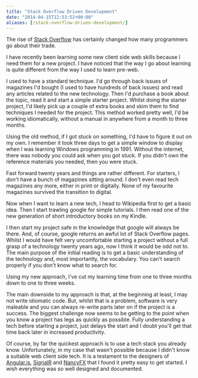 ```yaml
---
title: "Stack Overflow Driven Development"
date: "2014-04-15T12:53:52+00:00"
aliases: [/stack-overflow-driven-development/]
---
```


The rise of [Stack Overflow](http://stackoverflow.com/) has certainly changed how many programmers go about their trade.

I have recently been learning some new client side web skills because I need them for a new project. I have noticed that the way I go about learning is quite different from the way I used to learn pre-web.

I used to have a standard technique. I'd go through back issues of magazines I'd bought (I used to have hundreds of back issues) and read any articles related to the new technology. Then I'd purchase a book about the topic, read it and start a simple starter project. Whilst doing the starter project, I'd likely pick up a couple of extra books and skim them to find techniques I needed for the project. This method worked pretty well, I'd be working idiomatically, without a manual in anywhere from a month to three months.

Using the old method, if I got stuck on something, I'd have to figure it out on my own. I remember it took three days to get a simple window to display when I was learning Windows programming in 1991. Without the internet, there was nobody you could ask when you got stuck. If you didn't own the reference materials you needed, then you were stuck.

Fast forward twenty years and things are rather different. For starters, I don't have a bunch of magazines sitting around. I don't even read tech magazines any more, either in print or digitally. None of my favourite magazines survived the transition to digital.

Now when I want to learn a new tech, I head to Wikipedia first to get a basic idea. Then I start trawling google for simple tutorials. I then read one of the new generation of short introductory books on my Kindle.

I then start my project safe in the knowledge that google will always be there. And, of course, google returns an awful lot of Stack Overflow pages. Whilst I would have felt very uncomfortable starting a project without a full grasp of a technology twenty years ago, now I think it would be odd not to. The main purpose of the initial reading is to get a basic understanding of the technology and, most importantly, the vocabulary. You can't search properly if you don't know what to search for.

Using my new approach, I've cut my learning time from one to three months down to one to three weeks.

The main downside to my approach is that, at the beginning at least, I may not write idiomatic code. But, whilst that is a problem, software is very maleable and you can always re-write parts later on if the project is a success. The biggest challenge now seems to be getting to the point when you know a project has legs as quickly as possible. Fully understanding a tech before starting a project, just delays the start and I doubt you'll get that time back later in increased productivity.

Of course, by far the quickest approach is to use a tech stack you already know. Unfortunately, in my case that wasn't possible because I didn't know a suitable web client side tech. It is a testament to the designers of [Angular.js](http://angularjs.org/), [SignalR](http://signalr.net/) and [NancyFX](http://nancyfx.org/) that I found it pretty easy to get started. I wish everything was so well designed and documented.
